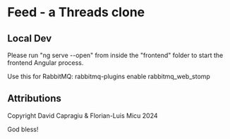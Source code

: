 # Feed - a Threads clone

## Local Dev

Please run "ng serve --open" from inside the "frontend" folder to start the frontend Angular process.

Use this for RabbitMQ: rabbitmq-plugins enable rabbitmq_web_stomp


## Attributions

Copyright David Capragiu & Florian-Luis Micu 2024

God bless!